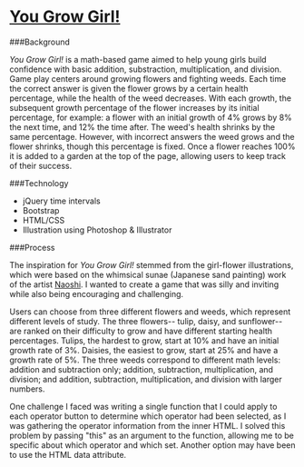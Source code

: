 # [You Grow Girl!](https://yourgrowgirl.herokuapp.com/)

###Background

*You Grow Girl!* is a math-based game aimed to help young girls build confidence with basic addition, substraction, multiplication, and division. Game play centers around growing flowers and fighting weeds. Each time the correct answer is given the flower grows by a certain health percentage, while the health of the weed decreases. With each growth, the subsequent growth percentage of the flower increases by its initial percentage, for example: a flower with an initial growth of 4% grows by 8% the next time, and 12% the time after. The weed's health shrinks by the same percentage. However, with incorrect answers the weed grows and the flower shrinks, though this percentage is fixed. Once a flower reaches 100% it is added to a garden at the top of the page, allowing users to keep track of their success.

###Technology

- jQuery time intervals
- Bootstrap
- HTML/CSS
- Illustration using Photoshop & Illustrator

###Process

The inspiration for *You Grow Girl!* stemmed from the girl-flower illustrations, which were based on the whimsical sunae (Japanese sand painting) work of the artist [Naoshi](http://www.nao-shi.com/English/Gallery/gallery/gallery11/gallery11.html). I wanted to create a game that was silly and inviting while also being encouraging and challenging. 

Users can choose from three different flowers and weeds, which represent different levels of study. The three flowers-- tulip, daisy, and sunflower-- are ranked on their difficulty to grow and have different starting health percentages. Tulips, the hardest to grow, start at 10% and have an initial growth rate of 3%. Daisies, the easiest to grow, start at 25% and have a growth rate of 5%. The three weeds correspond to different math levels: addition and subtraction only; addition, subtraction, multiplication, and division; and addition, subtraction, multiplication, and division with larger numbers.

One challenge I faced was writing a single function that I could apply to each operator button to determine which operator had been selected, as I was gathering the operator information from the inner HTML. I solved this problem by passing "this" as an argument to the function, allowing me to be specific about which operator and which set. Another option may have been to use the HTML data attribute.
